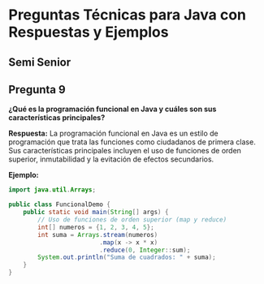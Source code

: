 # Preguntas Técnicas para Java con Respuestas y Ejemplos

## Semi Senior


## Pregunta 9
**¿Qué es la programación funcional en Java y cuáles son sus características principales?**

**Respuesta:**
La programación funcional en Java es un estilo de programación que trata las funciones como ciudadanos de primera clase. Sus características principales incluyen el uso de funciones de orden superior, inmutabilidad y la evitación de efectos secundarios.

**Ejemplo:**
```java
import java.util.Arrays;

public class FuncionalDemo {
    public static void main(String[] args) {
        // Uso de funciones de orden superior (map y reduce)
        int[] numeros = {1, 2, 3, 4, 5};
        int suma = Arrays.stream(numeros)
                         .map(x -> x * x)
                         .reduce(0, Integer::sum);
        System.out.println("Suma de cuadrados: " + suma);
    }
}

